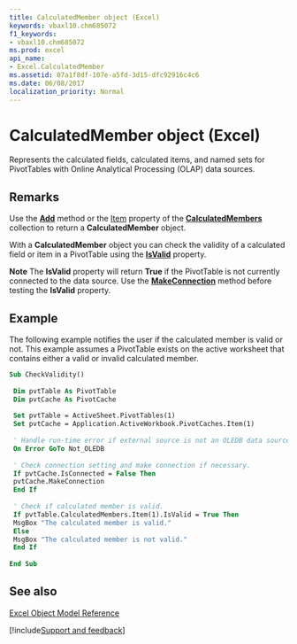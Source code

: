 ```yaml
---
title: CalculatedMember object (Excel)
keywords: vbaxl10.chm685072
f1_keywords:
- vbaxl10.chm685072
ms.prod: excel
api_name:
- Excel.CalculatedMember
ms.assetid: 07a1f8df-107e-a5fd-3d15-dfc92916c4c6
ms.date: 06/08/2017
localization_priority: Normal
---
```



# CalculatedMember object (Excel)

Represents the calculated fields, calculated items, and named sets for PivotTables with Online Analytical Processing (OLAP) data sources.


## Remarks

Use the  **[Add](Excel.CalculatedMembers.Add.md)** method or the [Item](Excel.CalculatedMembers.Item.md) property of the **[CalculatedMembers](Excel.CalculatedMembers.md)** collection to return a **CalculatedMember** object.

With a  **CalculatedMember** object you can check the validity of a calculated field or item in a PivotTable using the **[IsValid](Excel.CalculatedMember.IsValid.md)** property.




 **Note**   The **IsValid** property will return **True** if the PivotTable is not currently connected to the data source. Use the **[MakeConnection](Excel.PivotCache.MakeConnection.md)** method before testing the **IsValid** property.


## Example

The following example notifies the user if the calculated member is valid or not. This example assumes a PivotTable exists on the active worksheet that contains either a valid or invalid calculated member.


```vb
Sub CheckValidity() 
 
 Dim pvtTable As PivotTable 
 Dim pvtCache As PivotCache 
 
 Set pvtTable = ActiveSheet.PivotTables(1) 
 Set pvtCache = Application.ActiveWorkbook.PivotCaches.Item(1) 
 
 ' Handle run-time error if external source is not an OLEDB data source. 
 On Error GoTo Not_OLEDB 
 
 ' Check connection setting and make connection if necessary. 
 If pvtCache.IsConnected = False Then 
 pvtCache.MakeConnection 
 End If 
 
 ' Check if calculated member is valid. 
 If pvtTable.CalculatedMembers.Item(1).IsValid = True Then 
 MsgBox "The calculated member is valid." 
 Else 
 MsgBox "The calculated member is not valid." 
 End If 
 
End Sub
```


## See also



[Excel Object Model Reference](overview/Excel/object-model.md)

[!include[Support and feedback](~/includes/feedback-boilerplate.md)]